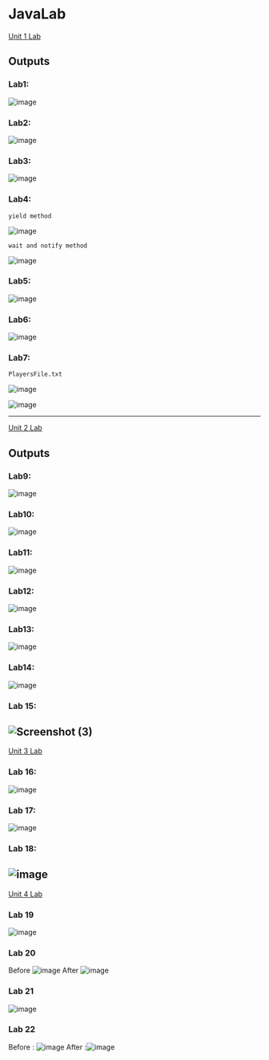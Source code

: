 # JavaLab
<a href="https://github.com/Bhandari008/JavaLab/tree/main/Unit_1_Lab/src">Unit 1 Lab</a>

## Outputs

### Lab1:
![image](https://user-images.githubusercontent.com/103937888/225804733-2223973a-adfe-4e45-8a77-a9be51eaeaa2.png)

### Lab2:
![image](https://user-images.githubusercontent.com/103937888/225819053-15e7a9c3-9255-4cce-96b1-8873362777c2.png)

### Lab3:
![image](https://user-images.githubusercontent.com/103937888/225822327-3fe520ac-3ed2-4ddb-8136-6720d66f5954.png)

### Lab4:
`yield method`

![image](https://user-images.githubusercontent.com/103937888/225853563-58d358d6-352f-426e-b39a-504e0e9edb38.png)

`wait and notify method`

![image](https://user-images.githubusercontent.com/103937888/225855679-3b8604c0-ec49-481b-98e5-4e3880c4bcb5.png)


### Lab5:
![image](https://user-images.githubusercontent.com/103937888/225893554-53396c96-ea4b-4dd2-b458-4aa0c77904f0.png)

### Lab6:
![image](https://user-images.githubusercontent.com/103937888/225896437-6951037f-5cb1-4c14-b1d5-966e2cda70ef.png)

### Lab7:
`PlayersFile.txt`

![image](https://user-images.githubusercontent.com/103937888/225899539-5879a104-9965-4cae-b6f3-b323c16b0355.png)


![image](https://user-images.githubusercontent.com/103937888/225899237-5c17dee0-4d53-429c-8a87-8efcc36d6c22.png)

---
<a href="https://github.com/Bhandari008/JavaLab/tree/main/Unit_2_Lab/src">Unit 2 Lab</a>

## Outputs

### Lab9:
![image](https://user-images.githubusercontent.com/103937888/226080754-deca4699-efe9-4058-b215-d4c4f5112398.png)

### Lab10:
![image](https://user-images.githubusercontent.com/103937888/226082261-f30eea64-6c87-49e4-851a-968b826af933.png)

### Lab11:
![image](https://user-images.githubusercontent.com/103937888/226087296-b99112e3-9660-43ec-ab5f-79c415964ccc.png)

### Lab12:
![image](https://user-images.githubusercontent.com/103937888/226087581-c4747f74-39a9-4ca9-9c2c-55886562ada2.png)

### Lab13:
![image](https://user-images.githubusercontent.com/103937888/226090320-e539c245-2e9b-4aa9-86a1-3e2c8fbd3d2e.png)

### Lab14:
![image](https://user-images.githubusercontent.com/103937888/226090603-c6a1f1b4-1869-4a4c-95fc-9db953857ef9.png)

### Lab 15:
![Screenshot (3)](https://user-images.githubusercontent.com/103937888/226091293-572455f7-6a3d-4654-8b34-eb2abe8c5b23.png)
---
<a href="https://github.com/Bhandari008/JavaLab/tree/main/Unit_3_Lab/src">Unit 3 Lab</a>

### Lab 16:
![image](https://user-images.githubusercontent.com/103937888/230755025-13e198ec-231a-42c8-bd7d-f4f5e3891ac5.png)

### Lab 17:
![image](https://user-images.githubusercontent.com/103937888/230755743-162fccef-de6f-4356-b472-a3a4281679df.png)

### Lab 18:
![image](https://user-images.githubusercontent.com/103937888/230755832-a234ff1e-217b-46d2-aacb-e486c6f60c28.png)
---
<a href="https://github.com/Bhandari008/JavaLab/tree/main/Unit_4_Lab/src">Unit 4 Lab</a>

### Lab 19
![image](https://user-images.githubusercontent.com/103937888/230812410-f7b617af-51e5-4a78-827c-7a5ad461e460.png)

### Lab 20
Before
![image](https://user-images.githubusercontent.com/103937888/230827334-a0adb198-0681-4c15-a20c-91e4c5142d06.png)
After
![image](https://user-images.githubusercontent.com/103937888/230827408-db67a5c4-d608-468c-b11f-fe5ad52139bf.png)

### Lab 21
![image](https://user-images.githubusercontent.com/103937888/230829012-b784dab3-26ec-4519-b51a-531ede098004.png)

### Lab 22

Before : ![image](https://user-images.githubusercontent.com/103937888/230830926-ca74cbfb-ba4b-4f25-95eb-8c13e3ba5f05.png)
After :![image](https://user-images.githubusercontent.com/103937888/230830970-42331ce9-b91e-4e68-91ae-2149f21f3e36.png)












